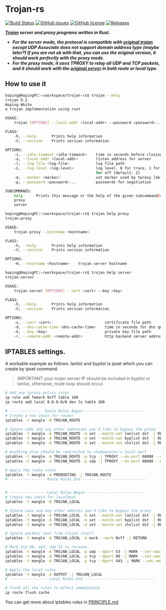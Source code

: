 # Trojan-rs

[![Build Status](https://travis-ci.com/lazytiger/trojan-rs.svg?branch=master)](https://travis-ci.com/lazytiger/trojan-rs)
[![GitHub issues](https://img.shields.io/github/issues/lazytiger/trojan-rs)](https://github.com/lazytiger/trojan-rs/issues)
[![GitHub license](https://img.shields.io/github/license/lazytiger/trojan-rs)](https://github.com/lazytiger/trojan-rs/blob/master/LICENSE)
[![Releases](https://img.shields.io/github/v/release/lazytiger/trojan-rs.svg?include_prereleases)](https://github.com/lazytiger/trojan-rs/releases)

***[Trojan](https://github.com/trojan-gfw/trojan) server and proxy programs written in Rust.***

* ***For the server mode, the protocol is compatible with [original trojan](https://github.com/trojan-gfw/trojan) except
UDP Associate does not support domain address type (maybe later?) If 
you are not ok with that, you can use the original version, it should work
perfectly with the proxy mode.***
* ***For the proxy mode, it uses TPROXY to relay all UDP and TCP packets, and it
should work with the [original server](https://github.com/trojan-gfw/trojan) in both route or local type.***

## How to use it
```bash
hoping@HopingPC:~/workspace/trojan-rs$ trojan --help
trojan 0.2
Hoping White
a trojan implementation using rust

USAGE:
    trojan [OPTIONS] --local-addr <local-addr> --password <password>... <SUBCOMMAND>

FLAGS:
    -h, --help       Prints help information
    -V, --version    Prints version information

OPTIONS:
    -i, --idle-timeout <idle-timeout>    time in seconds before closing an inactive connection [default: 300]
    -a, --local-addr <local-addr>        listen address for server
    -l, --log-file <log-file>            log file path
    -L, --log-level <log-level>          log level, 0 for trace, 1 for debug, 2 for info, 3 for warning, 4 for error, 5
                                         for off [default: 2]
    -m, --marker <marker>                set marker used by tproxy [default: 255]
    -p, --password <password>...         passwords for negotiation

SUBCOMMANDS:
    help      Prints this message or the help of the given subcommand(s)
    proxy
    server

hoping@HopingPC:~/workspace/trojan-rs$ trojan help proxy
trojan-proxy

USAGE:
    trojan proxy --hostname <hostname>

FLAGS:
    -h, --help       Prints help information
    -V, --version    Prints version information

OPTIONS:
    -H, --hostname <hostname>    trojan server hostname

hoping@HopingPC:~/workspace/trojan-rs$ trojan help server
trojan-server

USAGE:
    trojan server [OPTIONS] --cert <cert> --key <key>

FLAGS:
    -h, --help       Prints help information
    -V, --version    Prints version information

OPTIONS:
    -c, --cert <cert>                        certificate file path
    -d, --dns-cache-time <dns-cache-time>    time in seconds for dns query cache [default: 300]
    -k, --key <key>                          private key file path
    -r, --remote-addr <remote-addr>          http backend server address [default: 127.0.0.1:80]

```

## IPTABLES settings.

A workable example as follows.
lanlist and byplist is ipset which you can create by ipset command.

> IMPORTANT your trojan server IP should be included in byplist or lanlist, otherwise, route loop should occur. 

```bash
# Add any tproxy policy rules
ip rule add fwmark 0xff table 100
ip route add local 0.0.0.0/0 dev lo table 100

# --------------- Route Rules Begin ---------------------------
# Create a new chain for router
iptables -t mangle -N TROJAN_ROUTE

# Ignore LANs and any other addresses you'd like to bypass the proxy
iptables -t mangle -A TROJAN_ROUTE -m set --match-set lanlist dst -j RETURN
iptables -t mangle -A TROJAN_ROUTE -m set --match-set byplist dst -j RETURN
iptables -t mangle -A TROJAN_ROUTE -m set --match-set chslist dst -j RETURN

# Anything else should be redirected to shadowsocks's local port
iptables -t mangle -A TROJAN_ROUTE -p tcp -j TPROXY --on-port 60080 --on-ip 127.0.0.1 --tproxy-mark 0xff
iptables -t mangle -A TROJAN_ROUTE -p udp -j TPROXY --on-port 60080 --on-ip 127.0.0.1 --tproxy-mark 0xff

# Apply the route rules
iptables -t mangle -A PREROUTING -j TROJAN_ROUTE
# ---------------- Route Rules End -----------------------------


# ---------------- Local Rules Begin --------------------------
# Create new chain for localhost
iptables -t mangle -N TROJAN_LOCAL

# Ignore Lans and any other address you'd like to bypass the proxy
iptables -t mangle -A TROJAN_LOCAL -m set --match-set lanlist dst -j RETURN
iptables -t mangle -A TROJAN_LOCAL -m set --match-set byplist dst -j RETURN
iptables -t mangle -A TROJAN_LOCAL -m set --match-set chslist dst -j RETURN

# Ignore packets sent from trojan itself.
iptables -t mangle -A TROJAN_LOCAL -m mark --mark 0xff -j RETURN

# Mark tcp 80, 443, udp 53 to reroute.
iptables -t mangle -A TROJAN_LOCAL -p udp --dport 53 -j MARK --set-xmark 0xff
iptables -t mangle -A TROJAN_LOCAL -p tcp --dport 80 -j MARK --set-xmark 0xff
iptables -t mangle -A TROJAN_LOCAL -p tcp --dport 443 -j MARK --set-xmark 0xff

# Apply the local rules
iptables -t mangle -A OUTPUT -j TROJAN_LOCAL
# ----------------- Local Rules End --------------------------------

# Flush all the rules to effect immediately
ip route flush cache
```

You can get more about iptables rules in [PRINCIPLE.md](https://github.com/lazytiger/trojan-rs/blob/master/PRINCIPLE.md)
